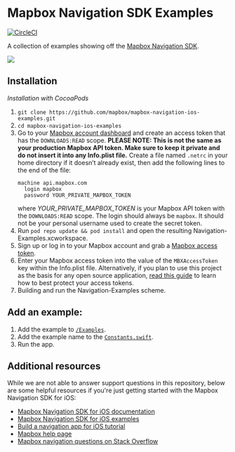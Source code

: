 # Mapbox Navigation SDK Examples

[![CircleCI](https://circleci.com/gh/mapbox/mapbox-navigation-ios-examples.svg?style=svg)](https://circleci.com/gh/mapbox/mapbox-navigation-ios-examples)

A collection of examples showing off the [Mapbox Navigation SDK](https://github.com/mapbox/mapbox-navigation-ios).

![](https://user-images.githubusercontent.com/1496498/88307292-9db6a000-ccc0-11ea-9507-74c2e918dd98.gif)

## Installation

_Installation with CocoaPods_ 

1. `git clone https://github.com/mapbox/mapbox-navigation-ios-examples.git`
1. `cd mapbox-navigation-ios-examples`
1. Go to your [Mapbox account dashboard](https://account.mapbox.com/) and create an access token that has the `DOWNLOADS:READ` scope. **PLEASE NOTE: This is not the same as your production Mapbox API token. Make sure to keep it private and do not insert it into any Info.plist file.** Create a file named `.netrc` in your home directory if it doesn’t already exist, then add the following lines to the end of the file:
   ```
   machine api.mapbox.com 
     login mapbox
     password YOUR_PRIVATE_MAPBOX_TOKEN
   ```
   where _YOUR_PRIVATE_MAPBOX_TOKEN_ is your Mapbox API token with the `DOWNLOADS:READ` scope. The login should always be `mapbox`. It should not be your personal username used to create the secret token.
1. Run `pod repo update && pod install` and open the resulting Navigation-Examples.xcworkspace.
1. Sign up or log in to your Mapbox account and grab a [Mapbox access token](https://www.mapbox.com/help/define-access-token/).
1. Enter your Mapbox access token into the value of the `MBXAccessToken` key within the Info.plist file. Alternatively, if you plan to use this project as the basis for any open source application, [read this guide](https://docs.mapbox.com/help/troubleshooting/private-access-token-android-and-ios/#ios) to learn how to best protect your access tokens.
1. Building and run the Navigation-Examples scheme.

## Add an example:

1. Add the example to [`/Examples`](https://github.com/mapbox/navigation-ios-examples/tree/main/Navigation-Examples/Examples).
1. Add the example name to the [`Constants.swift`](https://github.com/mapbox/navigation-ios-examples/blob/main/Navigation-Examples/Constants.swift).
1. Run the app.

## Additional resources

While we are not able to answer support questions in this repository, below are some helpful resources if you're just getting started with the Mapbox Navigation SDK for iOS: 

- [Mapbox Navigation SDK for iOS documentation](https://docs.mapbox.com/ios/navigation/guides/)
- [Mapbox Navigation SDK for iOS examples](https://www.mapbox.com/ios-sdk/navigation/examples/)
- [Build a navigation app for iOS tutorial](https://www.mapbox.com/help/ios-navigation-sdk/)
- [Mapbox help page](https://www.mapbox.com/help/)
- [Mapbox navigation questions on Stack Overflow](http://stackoverflow.com/questions/tagged/mapbox+ios+navigation)
